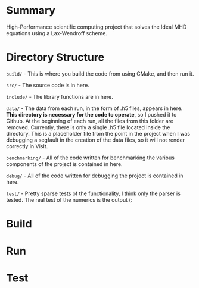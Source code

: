 # Summary
High-Performance scientific computing project that solves the Ideal MHD equations using a Lax-Wendroff scheme. 

# Directory Structure
`build/` - This is where you build the code from using CMake, and then run it. 

`src/` - The source code is in here.

`include/` - The library functions are in here.

`data/` - The data from each run, in the form of .h5 files, appears in here. **This directory is necessary for the code to operate**, so I pushed it to Github. At the beginning of each run, all the files from this folder are removed. Currently, there is only a single .h5 file located inside the directory. This is a placeholder file from the point in the project when I was debugging a segfault in the creation of the data files, so it will not render correctly in VisIt.   

`benchmarking/` - All of the code written for benchmarking the various components of the project is contained in here.

`debug/` - All of the code written for debugging the project is contained in here.

`test/` - Pretty sparse tests of the functionality, I think only the parser is tested. The real test of the numerics is the output (:

# Build

# Run

# Test
